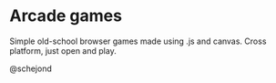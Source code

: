 # Arcade games
Simple old-school browser games made using .js and canvas. Cross platform, just open and play.

@schejond
